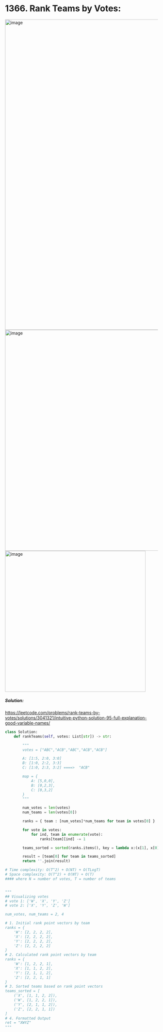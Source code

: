 # 1366. Rank Teams by Votes:

<img width="1020" alt="image" src="https://github.com/jatinbhutka/LeetCode-2022/assets/35987583/94ad1d8f-7594-42a3-a490-8ce1b83e2726">
<img width="726" alt="image" src="https://github.com/jatinbhutka/LeetCode-2022/assets/35987583/162e147f-7d6d-4fb2-b538-635966595362">
<img width="463" alt="image" src="https://github.com/jatinbhutka/LeetCode-2022/assets/35987583/8307469d-f8d3-43e2-99de-05641167ffa2">

##### Solution:

https://leetcode.com/problems/rank-teams-by-votes/solutions/3041321/intuitive-python-solution-95-full-explanation-good-variable-names/


```python
class Solution:
    def rankTeams(self, votes: List[str]) -> str:

        """
        votes = ["ABC","ACB","ABC","ACB","ACB"]

        A: [1:5, 2:0, 3:0]
        B: [1:0, 2:2, 3:3]
        C: [1:0, 2:3, 3:2] ====>  "ACB"

        map = {
            A: [5,0,0],
            B: [0,2,3],
            C: [0,3,2]
        }
        """

        num_votes = len(votes)
        num_teams = len(votes[0])

        ranks = { team : [num_votes]*num_teams for team in votes[0] }

        for vote in votes:
            for ind, team in enumerate(vote):
                ranks[team][ind] -= 1

        teams_sorted = sorted(ranks.items(), key = lambda x:(x[1], x[0]))

        result = [team[0] for team in teams_sorted]
        return ''.join(result)

# Time complexity: O(T^2) + O(NT) + O(TLogT)
# Space complexity: O(T^2) + O(NT) + O(T)
#### where N = number of votes, T = number of teams


"""
## Visualizing votes
# vote 1: ['W', 'X', 'Y', 'Z']
# vote 2: ['X', 'Y', 'Z', 'W']

num_votes, num_teams = 2, 4

# 1. Initial rank point vectors by team
ranks = {
    'W': [2, 2, 2, 2], 
    'X': [2, 2, 2, 2], 
    'Y': [2, 2, 2, 2], 
    'Z': [2, 2, 2, 2]
}
# 2. Calculated rank point vectors by team
ranks = {
    'W': [1, 2, 2, 1],
    'X': [1, 1, 2, 2], 
    'Y': [2, 1, 1, 2], 
    'Z': [2, 2, 1, 1]
}
# 3. Sorted teams based on rank point vectors
teams_sorted = [
    ('X', [1, 1, 2, 2]), 
    ('W', [1, 2, 2, 1]), 
    ('Y', [2, 1, 1, 2]), 
    ('Z', [2, 2, 1, 1])
]
# 4. Formatted Output
ret = "XWYZ"
"""
        
```
